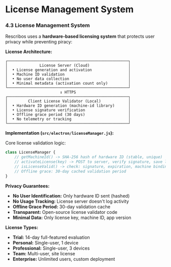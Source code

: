 # License Management System

### 4.3 License Management System

Rescribos uses a **hardware-based licensing system** that protects user privacy while preventing piracy:

**License Architecture:**
```
┌─────────────────────────────────────────────────────┐
│              License Server (Cloud)                 │
│  • License generation and activation                │
│  • Machine ID validation                            │
│  • No user data collection                          │
│  • Minimal metadata (activation count only)         │
└─────────────────────────────────────────────────────┘
                        ↕ HTTPS
┌─────────────────────────────────────────────────────┐
│         Client License Validator (Local)            │
│  • Hardware ID generation (machine-id library)      │
│  • License signature verification                   │
│  • Offline grace period (30 days)                   │
│  • No telemetry or tracking                         │
└─────────────────────────────────────────────────────┘
```

**Implementation (`src/electron/licenseManager.js`):**

Core license validation logic:
```javascript
class LicenseManager {
    // getMachineId() -> SHA-256 hash of hardware ID (stable, unique)
    // activateLicense(key) -> POST to server, verify signature, save locally
    // isLicenseValid() -> check: signature, expiration, machine binding
    // Offline grace: 30-day cached validation period
}
```

**Privacy Guarantees:**
- **No User Identification:** Only hardware ID sent (hashed)
- **No Usage Tracking:** License server doesn't log activity
- **Offline Grace Period:** 30-day validation cache
- **Transparent:** Open-source license validator code
- **Minimal Data:** Only license key, machine ID, app version

**License Types:**
- **Trial:** 14-day full-featured evaluation
- **Personal:** Single-user, 1 device
- **Professional:** Single-user, 3 devices
- **Team:** Multi-user, site license
- **Enterprise:** Unlimited users, custom deployment
